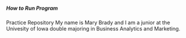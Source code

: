 ##### How to Run Program 
Practice Repository 
My name is Mary Brady and I am a junior at the Univesity of Iowa double majoring in Business Analytics and Marketing. 
